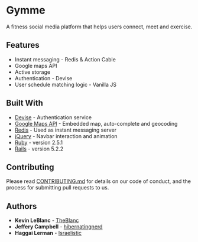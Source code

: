 # Gymme

A fitness social media platform that helps users connect, meet and exercise.

## Features

* Instant messaging - Redis & Action Cable
* Google maps API
* Active storage
* Authentication - Devise
* User schedule matching logic - Vanilla JS


## Built With

* [Devise](https://github.com/heartcombo/devise) - Authentication service
* [Google Maps API](https://cloud.google.com/maps-platform/?utm_source=google&utm_medium=cpc&utm_campaign=FY18-Q2-global-demandgen-paidsearchonnetworkhouseads-cs-maps_contactsal_saf&utm_content=text-ad-none-none-DEV_c-CRE_274433407138-ADGP_Hybrid+%7C+AW+SEM+%7C+BKWS+~+Google+Maps+API-KWID_43700033921822021-kwd-335425467-userloc_9061009&utm_term=KW_google%20maps%20api-ST_google+maps+api&gclid=EAIaIQobChMIjqyzk5To6AIVDtvACh3NJQcKEAAYASAAEgIo6vD_BwE) - Embedded map, auto-complete and geocoding
* [Redis](https://redis.io/) - Used as instant messaging server
* [jQuery](https://jquery.com/) - Navbar interaction and animation
* [Ruby](https://www.ruby-lang.org/en/) - version 2.5.1
* [Rails](https://rubyonrails.org/) - version 5.2.2

## Contributing

Please read [CONTRIBUTING.md](https://gist.github.com/PurpleBooth/b24679402957c63ec426) for details on our code of conduct, and the process for submitting pull requests to us.

## Authors

* **Kevin LeBlanc** - [TheBlanc](https://github.com/TheBlanc)
* **Jeffery Campbell** - [hibernatingnerd](https://github.com/hibernatingnerd)
* **Haggai Lerman** - [Israelistic](https://github.com/Israelistic)
